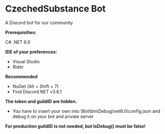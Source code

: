 # CzechedSubstance Bot

A Discord bot for our community

**Prerequisities:**

C# .NET 6.0

**IDE of your preferences:**
 - Visual Studio
 - Rider

**Recommended**
 - NuGet (Alt + Shift + 7)
 - Find Discord.NET v3.6.1

**The token and guildID are hidden.**
 - You have to insert your own into \Bot\bin\Debug\net6.0\config.json and debug it on your bot and private server

**For production guildID is not needed, but IsDebug() must be false!**
